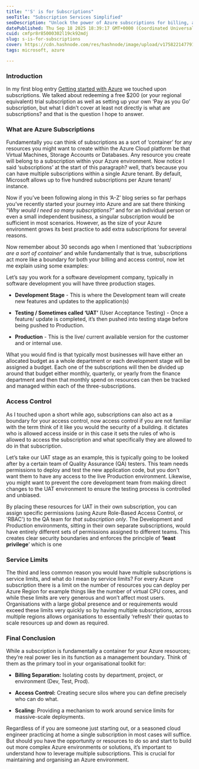 ```yaml
---
title: "'S' is for Subscriptions"
seoTitle: "Subscription Services Simplified"
seoDescription: "Unlock the power of Azure subscriptions for billing, access control, and scaling in your cloud environment. Learn to manage and organize efficiently"
datePublished: Thu Sep 18 2025 18:39:17 GMT+0000 (Coordinated Universal Time)
cuid: cmfpr8r85000302l19ck92mdj
slug: s-is-for-subscriptions
cover: https://cdn.hashnode.com/res/hashnode/image/upload/v1758221477919/c318c54b-66b9-49d5-901d-a390b1c7a897.png
tags: microsoft, azure

---
```


### Introduction

In my first blog entry [Getting started with Azure](https://hashnode.com/post/cme30nar0000502jr1pu701hq) we touched upon subscriptions. We talked about redeeming a free $200 (or your regional equivalent) trial subscription as well as setting up your own ‘Pay as you Go’ subscription, but what I didn’t cover at least not directly is what are subscriptions? and that is the question I hope to answer.

### What are Azure Subscriptions

Fundamentally you can think of subscriptions as a sort of ‘container’ for any resources you might want to create within the Azure Cloud platform be that Virtual Machines, Storage Accounts or Databases. Any resource you create will belong to a subscription within your Azure environment. Now notice I said ‘subscriptions’ at the start of this paragraph? well, that’s because you can have multiple subscriptions within a single Azure tenant. By default, Microsoft allows up to five hundred subscriptions per Azure tenant/ instance.

Now if you’ve been following along in this ‘A-Z’ blog series so far perhaps you’ve recently started your journey into Azure and are sat there thinking “*Why would I need so many subscriptions?”* and for an individual person or even a small independent business, a singular subscription would be sufficient in most scenarios. However, as the size of your Azure environment grows its best practice to add extra subscriptions for several reasons.

Now remember about 30 seconds ago when I mentioned that ‘*subscriptions are a sort of container*’ and while fundamentally that is true, subscriptions act more like a boundary for both your billing and access control, now let me explain using some examples:

Let’s say you work for a software development company, typically in software development you will have three production stages.

* **Development Stage** - This is where the Development team will create new features and updates to the application(s)
    
* **Testing / Sometimes called ‘UAT’** (User Acceptance Testing) - Once a feature/ update is completed, it’s then pushed into testing stage before being pushed to Production.
    
* **Production** \- This is the live/ current available version for the customer and or internal use.
    

What you would find is that typically most businesses will have either an allocated budget as a whole department or each development stage will be assigned a budget. Each one of the subscriptions will then be divided up around that budget either monthly, quarterly, or yearly from the finance department and then that monthly spend on resources can then be tracked and managed within each of the three-subscriptions.

### Access Control

As I touched upon a short while ago, subscriptions can also act as a boundary for your access control, now access control if you are not familiar with the term think of it like you would the security of a building. it dictates who is allowed access inside or in this case it sets the rules of who is allowed to access the subscription and what specifically they are allowed to do in that subscription.

Let’s take our UAT stage as an example, this is typically going to be looked after by a certain team of Quality Assurance (QA) testers. This team needs permissions to deploy and test the new application code, but you don't want them to have any access to the live Production environment. Likewise, you might want to prevent the core development team from making direct changes to the UAT environment to ensure the testing process is controlled and unbiased.

By placing these resources for UAT in their own subscription, you can assign specific permissions (using Azure Role-Based Access Control, or 'RBAC') to the QA team for *that subscription only*. The Development and Production environments, sitting in their own separate subscriptions, would have entirely different sets of permissions assigned to different teams. This creates clear security boundaries and enforces the principle of **‘least privilege**’ which is one

### Service Limits

The third and less common reason you would have multiple subscriptions is service limits, and what do I mean by service limits? For every Azure subscription there is a limit on the number of resources you can deploy per Azure Region for example things like the number of virtual CPU cores, and while these limits are very generous and won’t affect most users. Organisations with a large global presence and or requirements would exceed these limits very quickly so by having multiple subscriptions, across multiple regions allows organisations to essentially ‘refresh’ their quotas to scale resources up and down as required.

### Final Conclusion

While a subscription is fundamentally a container for your Azure resources; they’re real power lies in its function as a management boundary. Think of them as the primary tool in your organisational toolkit for:

* **Billing Separation:** Isolating costs by department, project, or environment (Dev, Test, Prod).
    
* **Access Control:** Creating secure silos where you can define precisely who can do what.
    
* **Scaling:** Providing a mechanism to work around service limits for massive-scale deployments.
    

Regardless of if you are someone just starting out, or a seasoned cloud engineer practicing at home a single subscription in most cases will suffice. But should you have the opportunity or resources to do so and start to build out more complex Azure environments or solutions, it’s important to understand how to leverage multiple subscriptions. This is crucial for maintaining and organising an Azure environment.